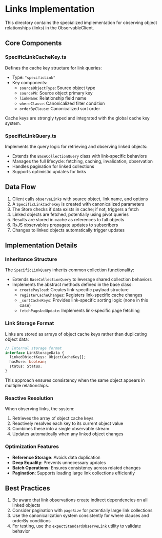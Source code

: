 # Links Implementation

This directory contains the specialized implementation for observing object relationships (links) in the ObservableClient.

## Core Components

### SpecificLinkCacheKey.ts

Defines the cache key structure for link queries:

- Type: `"specificLink"`
- Key components:
  - `sourceObjectType`: Source object type
  - `sourcePk`: Source object primary key
  - `linkName`: Relationship field name
  - `whereClause`: Canonicalized filter condition
  - `orderByClause`: Canonicalized sort order

Cache keys are strongly typed and integrated with the global cache key system.

### SpecificLinkQuery.ts

Implements the query logic for retrieving and observing linked objects:

- Extends the `BaseCollectionQuery` class with link-specific behaviors
- Manages the full lifecycle: fetching, caching, invalidation, observation
- Handles pagination for linked collections
- Supports optimistic updates for links

## Data Flow

1. Client calls `observeLinks` with source object, link name, and options
2. A `SpecificLinkCacheKey` is created with canonicalized parameters
3. The Store checks if data exists in cache; if not, triggers a fetch
4. Linked objects are fetched, potentially using pivot queries
5. Results are stored in cache as references to full objects
6. RxJS observables propagate updates to subscribers
7. Changes to linked objects automatically trigger updates

## Implementation Details

### Inheritance Structure

The `SpecificLinkQuery` inherits common collection functionality:

- Extends `BaseCollectionQuery` to leverage shared collection behaviors
- Implements the abstract methods defined in the base class:
  - `createPayload`: Creates link-specific payload structure
  - `registerCacheChanges`: Registers link-specific cache changes
  - `_sortCacheKeys`: Provides link-specific sorting logic (none in this case)
  - `fetchPageAndUpdate`: Implements link-specific page fetching

### Link Storage Format

Links are stored as arrays of object cache keys rather than duplicating object data:

```typescript
// Internal storage format
interface LinkStorageData {
  linkedObjectKeys: ObjectCacheKey[];
  hasMore: boolean;
  status: Status;
}
```

This approach ensures consistency when the same object appears in multiple relationships.

### Reactive Resolution

When observing links, the system:

1. Retrieves the array of object cache keys
2. Reactively resolves each key to its current object value
3. Combines these into a single observable stream
4. Updates automatically when any linked object changes

### Optimization Features

- **Reference Storage**: Avoids data duplication
- **Deep Equality**: Prevents unnecessary updates
- **Batch Operations**: Ensures consistency across related changes
- **Pagination**: Supports loading large link collections efficiently

## Best Practices

1. Be aware that link observations create indirect dependencies on all linked objects
2. Consider pagination with `pageSize` for potentially large link collections
3. Use the canonicalization system consistently for where clauses and orderBy conditions
4. For testing, use the `expectStandardObserveLink` utility to validate behavior
